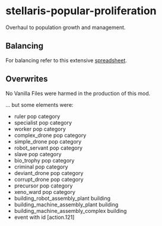 # stellaris-popular-proliferation
Overhaul to population growth and management.

## Balancing
For balancing refer to this extensive [spreadsheet](https://docs.google.com/spreadsheets/d/1kbdyD52Vk_0aKVh1qNB1TXWGevJIUIEH8djyTciL-S8/edit?usp=sharing).

## Overwrites
No Vanilla Files were harmed in the production of this mod.

... but some elements were:

+ ruler pop category
+ specialist pop category
+ worker pop category
+ complex_drone pop category
+ simple_drone pop category
+ robot_servant pop category
+ slave pop category
+ bio_trophy pop category
+ criminal pop category
+ deviant_drone pop category
+ corrupt_drone pop category
+ precursor pop category
+ xeno_ward pop category
+ building_robot_assembly_plant building
+ building_machine_assembly_plant building
+ building_machine_assembly_complex building
+ event with id [action.121]
